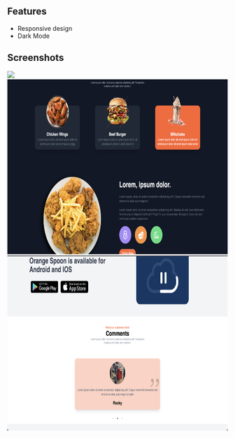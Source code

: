 ## Features

- Responsive design
- Dark Mode

## Screenshots

<p>
<img src="ss1.png" height="400"/>
<img src="ss2.png" height="400">
<img src="ss3.png" height="400">

</p>
